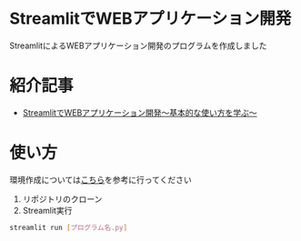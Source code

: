 # StreamlitでWEBアプリケーション開発

StreamlitによるWEBアプリケーション開発のプログラムを作成しました

# 紹介記事

- [StreamlitでWEBアプリケーション開発～基本的な使い方を学ぶ～](https://qiita.com/_m_a_s_a_/items/d9bcf23c93d6caf02b60)

# 使い方

環境作成については[こちら](https://qiita.com/_m_a_s_a_/items/d9bcf23c93d6caf02b60#%E9%96%8B%E7%99%BA%E7%92%B0%E5%A2%83%E4%BD%9C%E6%88%90)を参考に行ってください

1) リポジトリのクローン
2) Streamlit実行

```bash
streamlit run [プログラム名.py]
```
